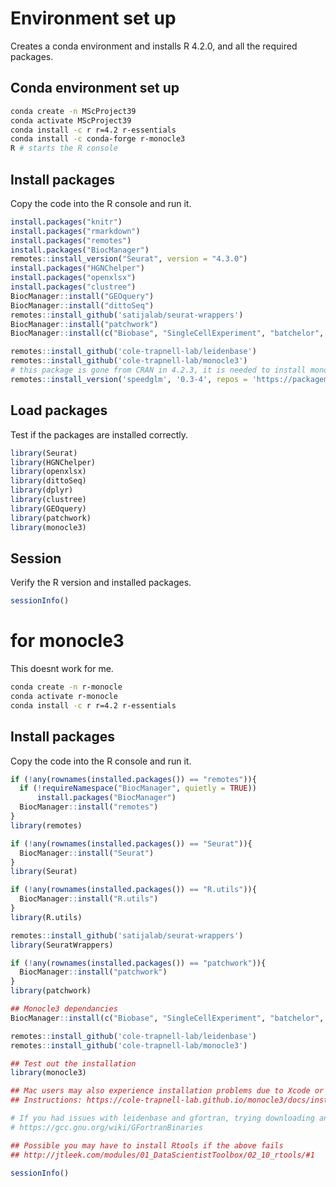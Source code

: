 # Environment set up
Creates a conda environment and installs R 4.2.0, and all the required packages.

## Conda environment set up
```bash
conda create -n MScProject39
conda activate MScProject39
conda install -c r r=4.2 r-essentials
conda install -c conda-forge r-monocle3
R # starts the R console
```

## Install packages
Copy the code into the R console and run it.
```r
install.packages("knitr")
install.packages("rmarkdown")
install.packages("remotes")
install.packages("BiocManager")
remotes::install_version("Seurat", version = "4.3.0")
install.packages("HGNChelper")
install.packages("openxlsx")
install.packages("clustree")
BiocManager::install("GEOquery")
BiocManager::install("dittoSeq")
remotes::install_github('satijalab/seurat-wrappers')
BiocManager::install("patchwork")
BiocManager::install(c("Biobase", "SingleCellExperiment", "batchelor", "BiocGenerics", "DelayedArray", "DelayedMatrixStats", "limma", "S4Vectors", "SummarizedExperiment", "pcaMethods"))

remotes::install_github('cole-trapnell-lab/leidenbase')
remotes::install_github('cole-trapnell-lab/monocle3')
# this package is gone from CRAN in 4.2.3, it is needed to install monocle3
remotes::install_version('speedglm', '0.3-4', repos = 'https://packagemanager.rstudio.com/cran/2023-03-31')
```


## Load packages
Test if the packages are installed correctly.
```r
library(Seurat)
library(HGNChelper)
library(openxlsx)
library(dittoSeq)
library(dplyr)
library(clustree)
library(GEOquery)
library(patchwork)
library(monocle3)

```

## Session
Verify the R version and installed packages.
```r
sessionInfo()
```



# for monocle3
This doesnt work for me. 
```bash
conda create -n r-monocle
conda activate r-monocle
conda install -c r r=4.2 r-essentials
```
## Install packages
Copy the code into the R console and run it.
```r
if (!any(rownames(installed.packages()) == "remotes")){
  if (!requireNamespace("BiocManager", quietly = TRUE))
      install.packages("BiocManager")
  BiocManager::install("remotes")
}
library(remotes)

if (!any(rownames(installed.packages()) == "Seurat")){
  BiocManager::install("Seurat")
}
library(Seurat)

if (!any(rownames(installed.packages()) == "R.utils")){
  BiocManager::install("R.utils")
}
library(R.utils)

remotes::install_github('satijalab/seurat-wrappers')
library(SeuratWrappers)

if (!any(rownames(installed.packages()) == "patchwork")){
  BiocManager::install("patchwork")
}
library(patchwork)

## Monocle3 dependancies
BiocManager::install(c("Biobase", "SingleCellExperiment", "batchelor", "BiocGenerics", "DelayedArray", "DelayedMatrixStats", "limma", "S4Vectors", "SummarizedExperiment", "pcaMethods"))

remotes::install_github('cole-trapnell-lab/leidenbase')
remotes::install_github('cole-trapnell-lab/monocle3')

## Test out the installation
library(monocle3)

## Mac users may also experience installation problems due to Xcode or gfortran.
## Instructions: https://cole-trapnell-lab.github.io/monocle3/docs/installation/

# If you had issues with leidenbase and gfortran, trying downloading and installing a newer gfortran
# https://gcc.gnu.org/wiki/GFortranBinaries

## Possible you may have to install Rtools if the above fails
## http://jtleek.com/modules/01_DataScientistToolbox/02_10_rtools/#1

sessionInfo()
```




